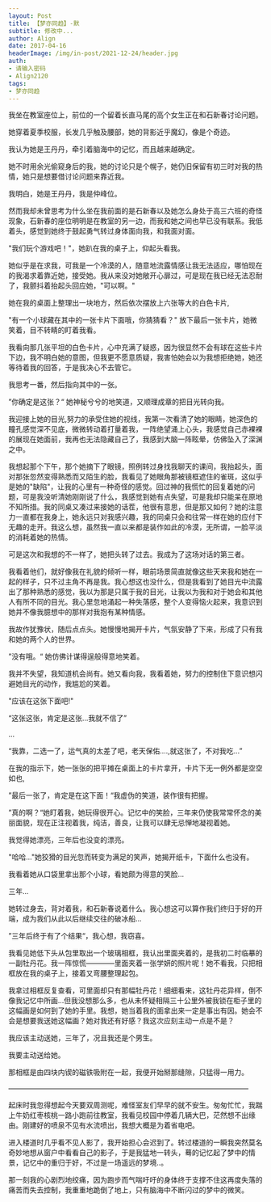 ```yaml
---
layout: Post
title: 【梦亦同趋】-默
subtitle: 修改中...
author: Align
date: 2017-04-16
headerImage: /img/in-post/2021-12-24/header.jpg
auth:
- 请输入密码
- Align2120
tags:
- 梦亦同趋
---
```

我坐在教室座位上，前位的一个留着长直马尾的高个女生正在和石新春讨论问题。

她穿着夏季校服，长发几乎触及腰部，她的背影近乎魔幻，像是个奇迹。

我认为她是王丹丹，牵引着脑海中的记忆，而且越来越确定。

她不时用余光偷窥身后的我，她的讨论只是个幌子，她仍旧保留有初三时对我的热情，她只是想要借讨论问题来靠近我。

我明白，她是王丹丹，我是仲峰位。

然而我却未曾思考为什么坐在我前面的是石新春以及她怎么身处于高三六班的奇怪现象，石新春的座位明明是在教室的另一边，而我和她之间也早已没有联系。我低着头，感觉到她终于鼓起勇气转过身体面向我，和我面对面。

"我们玩个游戏吧！"，她趴在我的桌子上，仰起头看我。

她似乎是在求我，可我是一个冷漠的人，随意地流露情感让我无法适应，哪怕现在的我渴求着靠近她，接受她。我从来没对她敞开心扉过，可是现在我已经无法忍耐了，我颤抖着抬起头回应她，"可以啊。"

她在我的桌面上整理出一块地方，然后依次摆放上六张等大的白色卡片,

"有一个小球藏在其中的一张卡片下面哦，你猜猜看？" 放下最后一张卡片，她微笑着，目不转睛的盯着我看。

我看向那几张平坦的白色卡片，心中充满了疑惑，因为很显然不会有球在这些卡片下边，我不明白她的意图，但我更不愿意质疑，我害怕她会以为我想拒绝她，她还等待着我的回答，于是我决心不去管它。

我思考一番，然后指向其中的一张。

”你确定是这张？“ 她神秘兮兮的地笑道，又顺理成章的把目光转向我。

我迎接上她的目光,努力的承受住她的视线，我第一次看清了她的眼睛，她深色的瞳孔感觉深不见底，微微转动着打量着我，一阵绝望涌上心头，我感觉自己赤裸裸的展现在她面前，我再也无法隐藏自己了，我感到大脑一阵眩晕，仿佛坠入了深渊之中。

我想起那个下午，那个她摘下了眼镜，照例转过身找我聊天的课间，我抬起头，面对那张忽然变得熟悉而又陌生的脸，我看见了她眼角那被镜框遮住的雀斑，这似乎是她的"缺陷"，让我的心里有一种奇怪的感觉。回过神的我慌忙的回复着她的问题，可是我没听清她刚刚说了什么，我感觉到她有点失望，可是我却只能呆在原地不知所措。我的同桌又凑过来接她的话茬，他很有意思，但是那又如何？她的注意力一直都在我身上，她永远只对我感兴趣，我的同桌只会和往常一样在她的应付下无趣的走开。我这么想，虽然我一直以来都是装作如此的冷漠，无所谓，一脸平淡的消耗着她的热情。

可是这次和我想的不一样了，她把头转了过去。我成为了这场对话的第三者。

我看着他们，就好像我在礼貌的倾听一样，眼前场景简直就像这些天来我和她在一起的样子，只不过主角不再是我。我心想这也没什么，但是我看到了她目光中流露出了那种熟悉的感觉，我以为那是只属于我的目光，让我以为我和对于她会和其他人有所不同的目光。我心里忽地涌起一种失落感，整个人变得恼火起来，我意识到她并不像我臆想中的那样对我抱有某种情感。

我故作犹豫状，随后点点头。她慢慢地揭开卡片，气氛安静了下来，形成了只有我和她的两个人的世界。

”没有哦。“ 她仿佛计谋得逞般得意地笑着。

我并不失望，我知道机会尚有。她又看向我，我看着她，努力的控制住下意识想闪避她目光的动作，我尴尬的笑着。

"应该在这张下面吧!"

“这张这张，肯定是这张...我就不信了”

...

“我靠，二选一了，运气真的太差了吧，老天保佑....,就这张了，不对我吃...”

在我的指示下，她一张张的把平摊在桌面上的卡片拿开，卡片下无一例外都是空空如也,

”最后一张了，肯定是在这下面！“我虚伪的笑道，装作很有把握。

”真的啊？“她盯着我，她玩得很开心。记忆中的笑脸，三年来仍使我常常怀念的美丽面貌，现在正注视着我，纯洁，善良，让我可以肆无忌惮地凝视着她。

我觉得她漂亮，三年后也没变的漂亮。

"哈哈..."她狡猾的目光忽而转变为满足的笑声，她揭开纸卡，下面什么也没有。

我看着她从口袋里拿出那个小球，看她颇为得意的笑脸...

三年...

她转过身去，背对着我，和石新春说着什么。我心想这可以算作我们终归于好的开端，成为我们从此以后继续交往的破冰船...

”三年后终于有了个结果“，我心想，我窃喜。

我看见她低下头从包里取出一个玻璃相框，我认出里面夹着的，是我初二时临摹的一副牡丹花。我一阵惊慌————里面夹着一张学妍的照片呢！她不看我，只把相框放在我的桌子上，接着又弯腰整理起包。

我拿过相框反复查看，可里面却只有那幅牡丹花！细细看来，这牡丹花异样，倒不像我记忆中所画...但我没想那么多，也从未怀疑相隔三十公里外被我锁在柜子里的这幅画是如何到了她的手里。我想，她当着我的面拿出来一定是事出有因。她会不会是想要我送她这幅画？她对我还有好感？我这次应刻主动一点是不是？

我应该主动送她，三年了，况且我还是个男生。

我要主动送给她。

那相框是由四块内锲的磁铁吸附在一起，我便开始掰那缝隙，只猛得一用力。

——————————————————————————————————

起床时我忽得想起今天要双周测呢，难怪室友们早早的就不安生。匆匆忙忙，我踹上牛奶红枣核桃一路小跑前往教室，我看见校园中停着几辆大巴，茫然想不出缘由。刚建好的喷泉不见有水流喷出，我想大概是为着省电吧。

进入楼道时几乎看不见人影了，我开始担心会迟到了。转过楼道的一瞬我突然莫名奇妙地想从窗户中看看自己的影子，于是我猛地一转头，蓦的记忆起了梦中的情景，记忆中的重归于好，不过是一场遥远的梦境..。

那一刻我的心剧烈地绞痛，因为跑步而气喘吁吁的身体终于支撑不住这再度失落的痛苦而失去控制，我重重地跪倒了地上，只有脑海中不断闪过的梦中的微笑。
